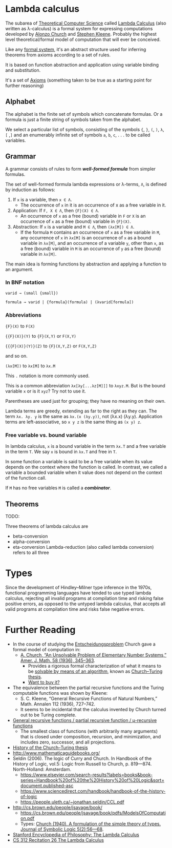 # Lambda calculus

The subarea of [Theoretical Computer Science](https://en.wikipedia.org/wiki/Theoretical_computer_science) called [Lambda Calculus](https://en.wikipedia.org/wiki/Lambda_calculus) (also written as λ-calculus) is a formal system for expressing computations developed by [Alonzo Church](https://en.wikipedia.org/wiki/Alonzo_Church) and [Stephen Kleene](https://en.wikipedia.org/wiki/Stephen_Cole_Kleene). Probably the highest level theoretical/formal model of computation that will ever be conceived.

Like any [formal system](https://en.wikipedia.org/wiki/Formal_system), it's an abstract structure used for inferring theorems from axioms according to a set of rules.

It is based on function abstraction and application using variable binding and substitution.

It's a set of [Axioms](https://en.wikipedia.org/wiki/Axiom) (something taken to be true as a starting point for further reasoning) 

## Alphabet

The alphabet is the finite set of symbols which concatenate formulas. Or a formula is just a finite string of symbols taken from the alphabet.

We select a particular list of symbols, consisting of the symbols ```{```, ```}```, ```(```, ```)```, ```λ```, ```[``` ,```]``` and an enumerably infinite set of symbols ```a```, ```b```, ```c```, . . . to be called variables.

## Grammar

A grammar consists of rules to form ***well-formed formula*** from simpler formulas.

The set of well-formed formula lambda expressions or λ-terms, ```Λ```, is defined by induction as follows:

1. If ```x``` is a variable, then ```x ∈ Λ```.
   - The occurrence of ```x``` in it is an occurrence of x as a free variable in it.
2. Application: If ```F, X ∈ Λ```, then ```{F}(X) ∈ Λ```.
   - An occurrence of ```x``` as a free (bound) variable in ```F``` or ```X``` is an occurrence of ```x``` as a free (bound) variable in ```{F}(X)```.
3. Abstraction: If ```x``` is a variable and ```M ∈ Λ```, then ```(λx[M]) ∈ Λ```.
   - If the formula ```M``` contains an occurrence of ```x``` as a free variable in ```M```, any occurrence of ```x``` in ```λx[M]``` is an occurrence of ```x``` as a bound variable in ```λx[M]```, and an occurrence of a variable ```y```, other than ```x```, as a free (bound) variable in ```M``` is an occurrence of ```y``` as a free (bound) variable in ```λx[M]```.

The main idea is forming functions by abstraction and applying a function to an argument.

### In BNF notation

```varid → (small {small})```

```formula → varid | {formula}(formula) | (λvarid[formula])```

### Abbreviations

```{F}(X)``` to ```F(X)```

```{{F}(X)}(Y)``` to ```{F}(X,Y)``` or ```F(X,Y)```

```{{{F}(X)}(Y)}(Z)``` to ```{F}(X,Y,Z)``` or ```F(X,Y,Z)```

and so on.

```(λx[M])``` to ```λx[M]``` to ```λx.M```

This ```.``` notation is more commonly used.

This is a common abbreviation ```λx[λy[...λz[M]]]``` to ```λxyz.M```.
But is the bound variable ```x``` or is it ```xyz```? Try not to use it.

Parentheses are used just for grouping; they have no meaning on their own.

Lambda terms are greedy, extending as far to the right as they can.
The term ```λx. λy. y``` is the same as ```λx.(x (λy.y))```, not (λx.x) (λy.y).
Application terms are left-associative, so ```x y z``` is the same thing as ```(x y) z```.

### Free variable vs. bound variable

In lambda calculus, ```x``` is a bound variable in the term ```λx.T``` and a free variable in the term ```T```. We say ```x``` is bound in ```λx.T``` and free in ```T```.

In some function a variable is said to be a free variable when its value depends on the context where the function is called. In contrast, we called a variable a bounded variable when it value does not depend on the context of the function call.

If ```M``` has no free variables ```M``` is called a ***combinator***.

## Theorems

TODO:

Three theorems of lambda calculus are
- beta-conversion
- alpha-conversion
- eta-conversion
Lambda-reduction (also called lambda conversion) refers to all three

# Types

Since the development of Hindley–Milner type inference in the 1970s, functional programming languages have tended to use typed lambda calculus, rejecting all invalid programs at compilation time and risking false positive errors, as opposed to the untyped lambda calculus, that accepts all valid programs at compilation time and risks false negative errors.

# Further Reading

- In the course of studying the [Entscheidungsproblem](https://en.wikipedia.org/wiki/Entscheidungsproblem) Church gave a formal model of computation in:
  - [A. Church, “An Unsolvable Problem of Elementary Number Systems,” Amer. J. Math. 58 (1936), 345–363](https://www.ics.uci.edu/~lopes/teaching/inf212W12/readings/church.pdf).
    - Provides a rigorous formal characterization of what it means to be [solvable by means of an algorithm](https://en.wikipedia.org/wiki/Computability), known as [Church–Turing thesis](https://en.wikipedia.org/wiki/Church%E2%80%93Turing_thesis).
    - [Want to buy it?](https://www.sophiararebooks.com/pages/books/4543/alonzo-church/an-unsolvable-problem-in-elementary-number-theory)
- The equivalence between the partial recursive functions and the Turing computable functions was shown by Kleene:
  - S. C. Kleene, “General Recursive Functions of Natural Numbers,” Math. Annalen 112 (1936), 727–742.
  - It seems to be incidental that the calculus invented by Church turned out to be Turing complete.
- [General recursive functions / partial recursive function / μ-recursive functions](https://en.wikipedia.org/wiki/General_recursive_function)
  - The smallest class of functions (with arbitrarily many arguments) that is closed under composition, recursion, and minimization, and includes zero, successor, and all projections.
- [History of the Church–Turing thesis](https://en.wikipedia.org/wiki/History_of_the_Church%E2%80%93Turing_thesis)
- http://www.mathematicaguidebooks.org/
- Seldin (2006). The logic of Curry and Church. In Handbook of the History of Logic, vol.5: Logic from Russell to Church, p. 819—874. North-Holland: Amsterdam. 
  - https://www.elsevier.com/search-results?labels=books&book-series=Handbook%20of%20the%20History%20of%20Logic&sort=document.published-asc
  - https://www.sciencedirect.com/handbook/handbook-of-the-history-of-logic
  - https://people.uleth.ca/~jonathan.seldin/CCL.pdf
- http://cs.brown.edu/people/jsavage/book/
  - https://cs.brown.edu/people/jsavage/book/pdfs/ModelsOfComputation.pdf
  - Types: [Church (1940). A formulation of the simple theory of types. Journal of Symbolic Logic 5(2):56—68](www.classes.cs.uchicago.edu/archive/2007/spring/32001-1/papers/church-1940.pdf).
- [Stanford Encyclopedia of Philosophy: The Lambda Calculus](https://plato.stanford.edu/entries/lambda-calculus/)
- [CS 312 Recitation 26 The Lambda Calculus](https://www.cs.cornell.edu/courses/cs3110/2008fa/recitations/rec26.html)
